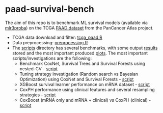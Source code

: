 # paad-survival-bench

The aim of this repo is to benchmark ML survival models (available via [mlr3proba](https://github.com/mlr-org/mlr3proba/)) on the TCGA [PAAD dataset](https://www.cbioportal.org/study/summary?id=paad_tcga_pan_can_atlas_2018) from the PanCancer Atlas project.

-   TCGA data download and filter: [tcga_paad.R](https://github.com/bblodfon/paad-survival-bench/blob/main/scripts/tcga_paad.R)
-   Data preprocessing: [preprocessing.R](https://github.com/bblodfon/paad-survival-bench/blob/main/scripts/preprocessing.R)
-   The [scripts](https://github.com/bblodfon/paad-survival-bench/tree/main/scripts) directory has several benchmarks, with some output [results](https://github.com/bblodfon/paad-survival-bench/tree/main/results) stored and the most important produced [plots](https://github.com/bblodfon/paad-survival-bench/tree/main/img).
The most important scripts/investigations are the following:
    - Benchmark CoxNet, Survival Trees and Survival Forests using nested-CV - [script](https://github.com/bblodfon/paad-survival-bench/blob/main/scripts/bench_nestedCV_v4.R)
    - Tuning strategy investigation (Random search vs Bayesian Optimization) using CoxNet and Survival Forests - [script](https://github.com/bblodfon/paad-survival-bench/blob/main/scripts/bayesian_vs_randomsearch.R)
    - XGBoost survival learner performance on mRNA dataset - [script](https://github.com/bblodfon/paad-survival-bench/blob/main/scripts/bench_xgboost_v2.R)
    - CoxPH performance using clinical features and several resampling strategies - [script](https://github.com/bblodfon/paad-survival-bench/blob/main/scripts/coxph_bench.R)
    - CoxBoost (mRNA only and mRNA + clinical) vs CoxPH (clinical) - [script](https://github.com/bblodfon/paad-survival-bench/blob/main/scripts/coxboost_bench.R)
